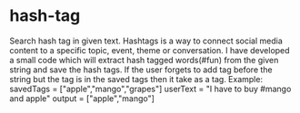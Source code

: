 # hash-tag
Search hash tag in given text.
Hashtags is a way to connect social media content to a specific topic, event, theme or conversation. 
I have developed a small code which will extract hash tagged words(#fun) from the given string and save the hash tags.
If the user forgets to add tag before the string but the tag is in the saved tags then it take as a tag.
Example:
savedTags = ["apple","mango","grapes"]
userText = "I have to buy #mango and apple"
output = ["apple","mango"]
